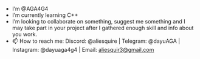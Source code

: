 -  I’m @AGA4G4
-  I’m currently learning C++
-  I’m looking to collaborate on something, suggest me something and I may take part in your project after I gathered enough skill and info about you work.
- 📫 How to reach me: Discord: @aliesquire | Telegram: @dayuAGA | Instagram: @dayuaga4g4 | Email: aliesquir3@gmail.com

<!---
AGA4G4/AGA4G4 is a ✨ special ✨ repository because its `README.md` (this file) appears on your GitHub profile.
You can click the Preview link to take a look at your changes.
--->
